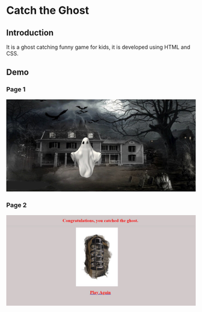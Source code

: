 # Catch the Ghost

## Introduction

It is a ghost catching funny game for kids, it is developed using  HTML and CSS.

## Demo

### Page 1

![DEMO 1](github-readme-content/img-1.jpg)


### Page 2

![DEMO 2](github-readme-content/img-2.jpg)
